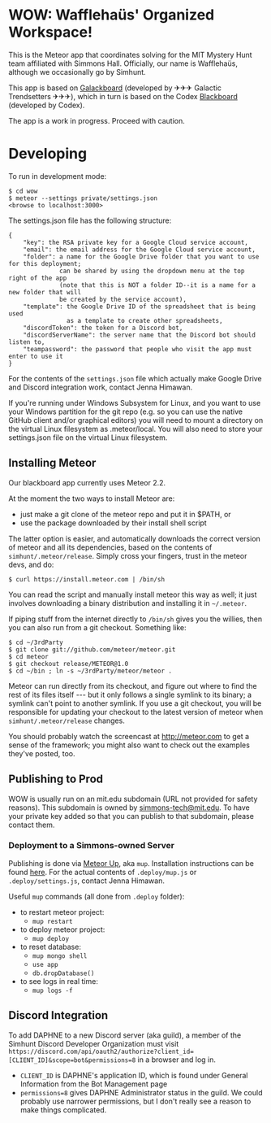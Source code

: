 WOW: Wafflehaüs' Organized Workspace!
================

This is the Meteor app that coordinates solving for the MIT Mystery Hunt team affiliated with Simmons Hall. Officially, our name is Wafflehaüs, although we occasionally go by Simhunt. 

This app is based on [Galackboard](https://github.com/Galactic-Infrastructure/galackboard) (developed by ✈﻿✈﻿✈ Galactic Trendsetters ✈﻿✈﻿✈), which in turn is based on the Codex [Blackboard](https://github.com/cjb/codex-blackboard) (developed by Codex).

The app is a work in progress. Proceed with caution.
  
Developing
==========

To run in development mode:

    $ cd wow
    $ meteor --settings private/settings.json
    <browse to localhost:3000>

The settings.json file has the following structure:
```
{
    "key": the RSA private key for a Google Cloud service account,
    "email": the email address for the Google Cloud service account,
    "folder": a name for the Google Drive folder that you want to use for this deployment;
              can be shared by using the dropdown menu at the top right of the app
              (note that this is NOT a folder ID--it is a name for a new folder that will
              be created by the service account),
    "template": the Google Drive ID of the spreadsheet that is being used 
    			as a template to create other spreadsheets,
    "discordToken": the token for a Discord bot,
    "discordServerName": the server name that the Discord bot should listen to,
    "teampassword": the password that people who visit the app must enter to use it
}
```
For the contents of the `settings.json` file which actually make Google Drive and Discord integration work, contact Jenna Himawan.

If you're running under Windows Subsystem for Linux, and you want to use your
Windows partition for the git repo (e.g. so you can use the native GitHub
client and/or graphical editors) you will need to mount a directory on the
virtual Linux filesystem as .meteor/local. You will also need to store your
settings.json file on the virtual Linux filesystem.

## Installing Meteor

Our blackboard app currently uses Meteor 2.2.

At the moment the two ways to install Meteor are:

* just make a git clone of the meteor repo and put it in $PATH, or
* use the package downloaded by their install shell script

The latter option is easier, and automatically downloads the correct
version of meteor and all its dependencies, based on the contents of
`simhunt/.meteor/release`.  Simply cross your fingers, trust
in the meteor devs, and do:

    $ curl https://install.meteor.com | /bin/sh

You can read the script and manually install meteor this way as well;
it just involves downloading a binary distribution and installing it
in `~/.meteor`.

If piping stuff from the internet directly to `/bin/sh` gives you the
willies, then you can also run from a git checkout.  Something like:

    $ cd ~/3rdParty
    $ git clone git://github.com/meteor/meteor.git
    $ cd meteor
    $ git checkout release/METEOR@1.0
    $ cd ~/bin ; ln -s ~/3rdParty/meteor/meteor .

Meteor can run directly from its checkout, and figure out where to
find the rest of its files itself --- but it only follows a single symlink
to its binary; a symlink can't point to another symlink.  If you use a
git checkout, you will be responsible for updating your checkout to
the latest version of meteor when `simhunt/.meteor/release`
changes.

You should probably watch the screencast at http://meteor.com to get a sense
of the framework; you might also want to check out the examples they've
posted, too.

## Publishing to Prod
WOW is usually run on an mit.edu subdomain (URL not provided for safety reasons). This subdomain is owned by <simmons-tech@mit.edu>. To have your private key added so that you can publish to that subdomain, please contact them.

### Deployment to a Simmons-owned Server

Publishing is done via [Meteor Up](http://meteor-up.com), aka `mup`. Installation instructions can be found [here](http://meteor-up.com/docs.html#installation). For the actual contents of `.deploy/mup.js` or `.deploy/settings.js`, contact Jenna Himawan.

Useful `mup` commands (all done from `.deploy` folder):
 - to restart meteor project:
    - `mup restart`
 - to deploy meteor project:
    - `mup deploy`
 - to reset database:
    - `mup mongo shell`
    - `use app`
    - `db.dropDatabase()`
 - to see logs in real time:
    - `mup logs -f`

## Discord Integration

To add DAPHNE to a new Discord server (aka guild), a member of the Simhunt Discord Developer Organization must visit `https://discord.com/api/oauth2/authorize?client_id=[CLIENT_ID]&scope=bot&permissions=8` in a browser and log in.
 - `CLIENT_ID` is DAPHNE's application ID, which is found under General Information from the Bot Management page
 - `permissions=8` gives DAPHNE Administrator status in the guild. We could probably use narrower permissions, but I don't really see a reason to make things complicated.